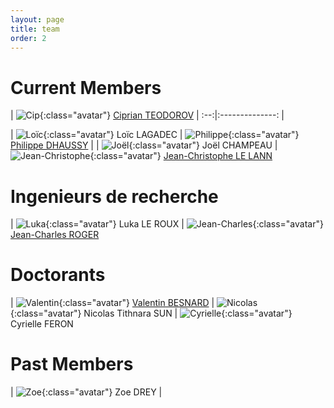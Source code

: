```yaml
---
layout: page
title: team
order: 2
---
```


# Current Members

| ![Cip](/images/people/cip.jpeg){:class="avatar"} [Ciprian TEODOROV](http://www.ensta-bretagne.fr/teodorov) |
:--:|:--------------:
|

| ![Loïc](/images/people/loic.jpeg){:class="avatar"} Loïc LAGADEC | ![Philippe](/images/people/Philippe.jpg){:class="avatar"} [Philippe DHAUSSY](http://www.ensta-bretagne.fr/dhaussy) |
| ![Joël](/images/people/joel.jpeg){:class="avatar"} Joël CHAMPEAU | ![Jean-Christophe](/images/people/jean-christophe.jpg){:class="avatar"} [Jean-Christophe LE LANN](http://www.jcll.fr/)

# Ingenieurs de recherche

| ![Luka](/images/people/luka.png){:class="avatar"} Luka LE ROUX | ![Jean-Charles](/images/people/jean-charles.jpeg){:class="avatar"} [Jean-Charles ROGER](https://www.linkedin.com/in/jeancharlesroger)

# Doctorants

| ![Valentin](/images/people/valentin.jpg){:class="avatar"} [Valentin BESNARD](https://www.researchgate.net/profile/Valentin_Besnard)
| ![Nicolas](/images/people/member.png){:class="avatar"} Nicolas Tithnara SUN
| ![Cyrielle](/images/people/member.png){:class="avatar"} Cyrielle FERON

# Past Members

| ![Zoe](/images/people/zoe.drey.jpg){:class="avatar"} Zoe DREY |